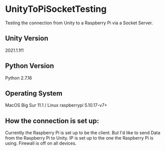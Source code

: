 # UnityToPiSocketTesting
Testing the connection from Unity to a Raspberry Pi via a Socket Server.

## Unity Version
2021.1.1f1

## Python Version
Python 2.7.16

## Operating System
MacOS Big Sur 11.1 / Linux raspberrypi 5.10.17-v7+

## How the connection is set up:
Currently the Raspberry Pi is set up to be the client. But I'd like to send Data from the Raspberry Pi to Unity.
IP is set up to the one the Raspberry Pi is using.
Firewall is off on all devices.
